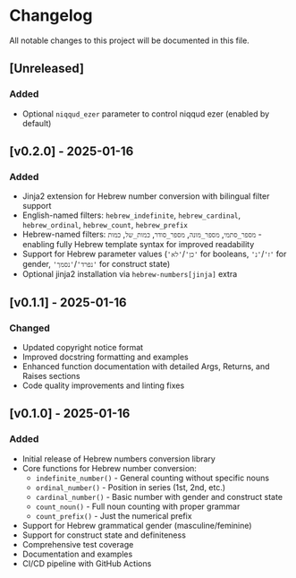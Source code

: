 # Changelog

All notable changes to this project will be documented in this file.

## [Unreleased]

### Added

- Optional `niqqud_ezer` parameter to control niqqud ezer (enabled by default)

## [v0.2.0] - 2025-01-16

### Added

- Jinja2 extension for Hebrew number conversion with bilingual filter support
- English-named filters: `hebrew_indefinite`, `hebrew_cardinal`, `hebrew_ordinal`, `hebrew_count`, `hebrew_prefix`
- Hebrew-named filters: `מספר_סתמי`, `מספר_מונה`, `מספר_סודר`, `כמות_של`, `כמות` - enabling fully Hebrew template syntax for improved readability
- Support for Hebrew parameter values (`'כן'`/`'לא'` for booleans, `'ז'`/`'נ'` for gender, `'נפרד'`/`'נסמך'` for construct state)
- Optional jinja2 installation via `hebrew-numbers[jinja]` extra

## [v0.1.1] - 2025-01-16

### Changed

- Updated copyright notice format
- Improved docstring formatting and examples
- Enhanced function documentation with detailed Args, Returns, and Raises sections
- Code quality improvements and linting fixes

## [v0.1.0] - 2025-01-16

### Added

- Initial release of Hebrew numbers conversion library
- Core functions for Hebrew number conversion:
  - `indefinite_number()` - General counting without specific nouns
  - `ordinal_number()` - Position in series (1st, 2nd, etc.)
  - `cardinal_number()` - Basic number with gender and construct state
  - `count_noun()` - Full noun counting with proper grammar
  - `count_prefix()` - Just the numerical prefix
- Support for Hebrew grammatical gender (masculine/feminine)
- Support for construct state and definiteness
- Comprehensive test coverage
- Documentation and examples
- CI/CD pipeline with GitHub Actions
